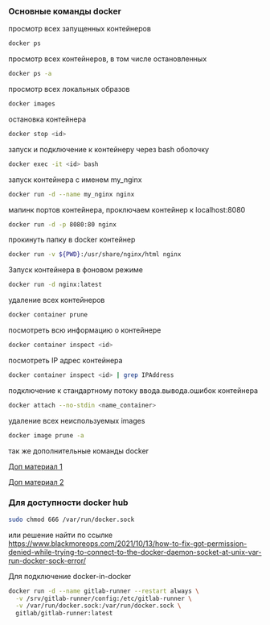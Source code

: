 ### Основные команды docker

просмотр всех запущенных контейнеров

```bash
docker ps
```

просмотр всех контейнеров, в том числе остановленных

```bash
docker ps -a
```

просмотр всех локальных образов

```bash
docker images
```

остановка контейнера

```bash
docker stop <id>
```

запуск и подключение к контейнеру через bash оболочку
```bash
docker exec -it <id> bash
```

запуск контейнера с именем my_nginx

```bash
docker run -d --name my_nginx nginx
```

мапинк портов контейнера, проключаем контейнер к localhost:8080

```bash
docker run -d -p 8080:80 nginx
```

прокинуть папку в docker контейнер

```bash
docker run -v ${PWD}:/usr/share/nginx/html nginx
```

Запуск контейнера в фоновом режиме
```bash
docker run -d nginx:latest
```

удаление всех контейнеров

```bash
docker container prune
```

посмотреть всю информацию о контейнере

```bash
docker container inspect <id>
```

посмотреть IP адрес контейнера

```bash
docker container inspect <id> | grep IPAddress
```

подключение к стандартному потоку ввода.вывода.ошибок контейнера

```bash
docker attach --no-stdin <name_container>
```

удаление всех неиспользуемых images

```bash
docker image prune -a
```

так же дополнительные команды docker

[Доп материал 1](https://for-each.dev/lessons/b/-ops-docker-attach-detach-container)

[Доп материал 2](https://www.linuxshop.ru/articles/a26710824-osnovnye_komandy_dlya_docker)

### Для доступности docker hub

```bash
sudo chmod 666 /var/run/docker.sock
```

или решение найти по ссылке https://www.blackmoreops.com/2021/10/13/how-to-fix-got-permission-denied-while-trying-to-connect-to-the-docker-daemon-socket-at-unix-var-run-docker-sock-error/

Для подключение docker-in-docker

```bash
docker run -d --name gitlab-runner --restart always \
  -v /srv/gitlab-runner/config:/etc/gitlab-runner \
  -v /var/run/docker.sock:/var/run/docker.sock \
  gitlab/gitlab-runner:latest
  ```